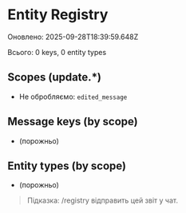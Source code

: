 # Entity Registry

Оновлено: 2025-09-28T18:39:59.648Z

Всього: 0 keys, 0 entity types

## Scopes (update.*)
- Не обробляємо: `edited_message`

## Message keys (by scope)
- (порожньо)

## Entity types (by scope)
- (порожньо)
> Підказка: /registry відправить цей звіт у чат.
